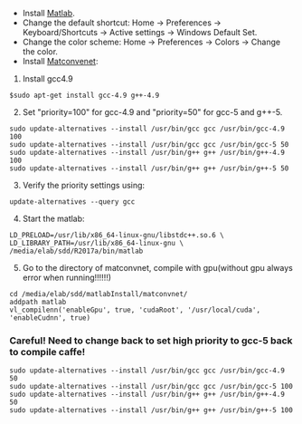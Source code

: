 * Install [Matlab](https://drive.google.com/open?id=1HGlRtgAd7DIbmuMlrmA9YFesnOAp49fE).
* Change the default shortcut: Home -> Preferences -> Keyboard/Shortcuts -> Active settings -> Windows Default Set.
* Change the color scheme: Home -> Preferences -> Colors -> Change the color.
* Install [Matconvenet](http://www.vlfeat.org/matconvnet/install/):

1. Install gcc4.9
```
$sudo apt-get install gcc-4.9 g++-4.9
```
2. Set "priority=100" for gcc-4.9 and "priority=50" for gcc-5 and g++-5.
```
sudo update-alternatives --install /usr/bin/gcc gcc /usr/bin/gcc-4.9 100
sudo update-alternatives --install /usr/bin/gcc gcc /usr/bin/gcc-5 50
sudo update-alternatives --install /usr/bin/g++ g++ /usr/bin/g++-4.9 100
sudo update-alternatives --install /usr/bin/g++ g++ /usr/bin/g++-5 50
```
3. Verify the priority settings using:
```
update-alternatives --query gcc
```
4. Start the matlab:
```
LD_PRELOAD=/usr/lib/x86_64-linux-gnu/libstdc++.so.6 \
LD_LIBRARY_PATH=/usr/lib/x86_64-linux-gnu \
/media/elab/sdd/R2017a/bin/matlab
```
5. Go to the directory of matconvnet, compile with gpu(without gpu always error when running!!!!!!)
```
cd /media/elab/sdd/matlabInstall/matconvnet/
addpath matlab
vl_compilenn('enableGpu', true, 'cudaRoot', '/usr/local/cuda', 'enableCudnn', true)
```

### Careful! Need to change back to set high priority to gcc-5 back to compile caffe!
```
sudo update-alternatives --install /usr/bin/gcc gcc /usr/bin/gcc-4.9 50
sudo update-alternatives --install /usr/bin/gcc gcc /usr/bin/gcc-5 100
sudo update-alternatives --install /usr/bin/g++ g++ /usr/bin/g++-4.9 50
sudo update-alternatives --install /usr/bin/g++ g++ /usr/bin/g++-5 100
```
